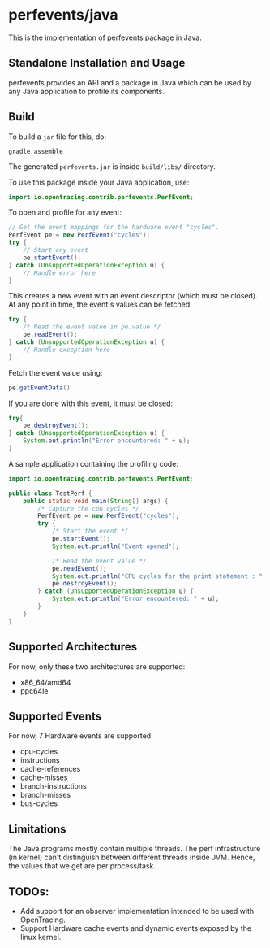 # perfevents/java
This is the implementation of perfevents package in Java.

## Standalone Installation and Usage
perfevents provides an API and a package in Java which can be used
by any Java application to profile its components.

## Build
To build a `jar` file for this, do:
```
gradle assemble
```
The generated `perfevents.jar` is inside `build/libs/` directory.

To use this package inside your Java application, use:
```java
import io.opentracing.contrib.perfevents.PerfEvent;
```

To open and profile for any event:
```java
// Get the event mappings for the hardware event "cycles".
PerfEvent pe = new PerfEvent("cycles");
try {
    // Start any event
    pe.startEvent();
} catch (UnsupportedOperationException u) {
    // Handle error here
}
```

This creates a new event with an event descriptor (which must be closed). At
any point in time, the event's values can be fetched:
```java
try {
    /* Read the event value in pe.value */
	pe.readEvent();
} catch (UnsupportedOperationException u) {
    // Handle exception here
}
```
Fetch the event value using:
```java
pe.getEventData()
```

If you are done with this event, it must be closed:
```java
try{
	pe.destroyEvent();
} catch (UnsupportedOperationException u) {
    System.out.println("Error encountered: " + u);
}
```

A sample application containing the profiling code:
```java
import io.opentracing.contrib.perfevents.PerfEvent;

public class TestPerf {
    public static void main(String[] args) {
        /* Capture the cpu cycles */
		PerfEvent pe = new PerfEvent("cycles");
		try {
			/* Start the event */
			pe.startEvent();
			System.out.println("Event opened");

			/* Read the event value */
			pe.readEvent();
			System.out.println("CPU cycles for the print statement : " + pe.getEventData());
			pe.destroyEvent();
		} catch (UnsupportedOperationException u) {
			System.out.println("Error encountered: " + u);
		}
	}
}
```

## Supported Architectures
For now, only these two architectures are supported:
- x86_64/amd64
- ppc64le

## Supported Events
For now, 7 Hardware events are supported:
- cpu-cycles
- instructions
- cache-references
- cache-misses
- branch-instructions
- branch-misses
- bus-cycles

## Limitations
The Java programs mostly contain multiple threads. The perf infrastructure (in kernel) can't distinguish between different threads inside JVM. Hence, the values that we get are per process/task.

## TODOs:
- Add support for an observer implementation intended to be used with OpenTracing.
- Support Hardware cache events and dynamic events exposed by the linux kernel.
